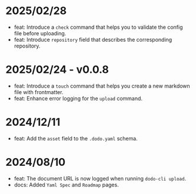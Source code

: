 # 2025/02/28
* feat: Introduce a `check` command that helps you to validate the config file before uploading.
* feat: Introduce `repository` field that describes the corresponding repository.

# 2025/02/24 - v0.0.8
* feat: Introduce a `touch` command that helps you create a new markdown file with frontmatter.
* feat: Enhance error logging for the `upload` command.

# 2024/12/11
* feat: Add the `asset` field to the `.dodo.yaml` schema.

# 2024/08/10
* feat: The document URL is now logged when running `dodo-cli upload`.
* docs: Added `Yaml Spec` and `Roadmap` pages.
